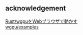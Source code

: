 ## acknowledgement
[Rust/wgpuをWebブラウザで動かす](https://zenn.dev/matcha_choco010/articles/2022-07-11-wgpu-web)<br>
[wgpu/examples](https://github.com/gfx-rs/wgpu/tree/trunk/examples/src)